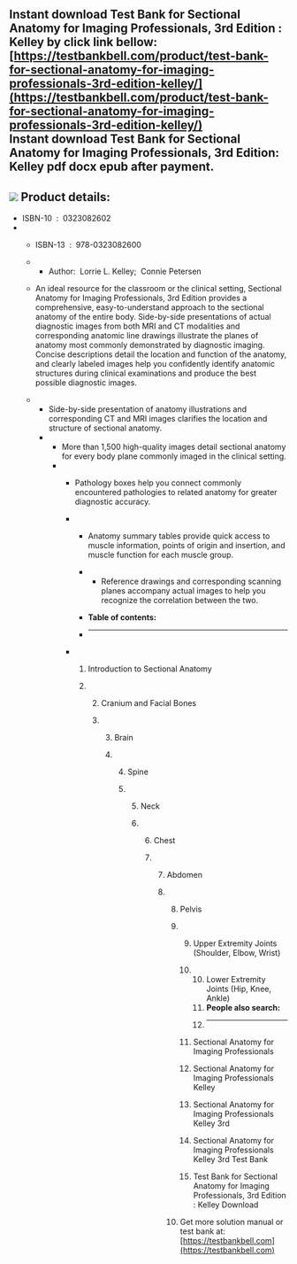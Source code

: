Instant download **Test Bank for Sectional Anatomy for Imaging Professionals, 3rd Edition : Kelley** by click link bellow:  
[https://testbankbell.com/product/test-bank-for-sectional-anatomy-for-imaging-professionals-3rd-edition-kelley/](https://testbankbell.com/product/test-bank-for-sectional-anatomy-for-imaging-professionals-3rd-edition-kelley/)  
**Instant download Test Bank for Sectional Anatomy for Imaging Professionals, 3rd Edition: Kelley pdf docx epub after payment.**
--------------------------------------------------------------------------------------------------------------------------------


![](https://testbankbell.com/wp-content/uploads/2023/05/sectional-anatomy-for-imaging-professionals-kelley-3rd-tb.jpg)
**Product details:**
--------------------


* ISBN-10 ‏ : ‎ 0323082602
* * ISBN-13 ‏ : ‎ 978-0323082600
  * * Author:  Lorrie L. Kelley;  Connie Petersen
   
  * An ideal resource for the classroom or the clinical setting, Sectional Anatomy for Imaging Professionals, 3rd Edition provides a comprehensive, easy-to-understand approach to the sectional anatomy of the entire body. Side-by-side presentations of actual diagnostic images from both MRI and CT modalities and corresponding anatomic line drawings illustrate the planes of anatomy most commonly demonstrated by diagnostic imaging. Concise descriptions detail the location and function of the anatomy, and clearly labeled images help you confidently identify anatomic structures during clinical examinations and produce the best possible diagnostic images.
  * * Side-by-side presentation of anatomy illustrations and corresponding CT and MRI images clarifies the location and structure of sectional anatomy.
    * * More than 1,500 high-quality images detail sectional anatomy for every body plane commonly imaged in the clinical setting.
      * * Pathology boxes help you connect commonly encountered pathologies to related anatomy for greater diagnostic accuracy.
        * * Anatomy summary tables provide quick access to muscle information, points of origin and insertion, and muscle function for each muscle group.
          * * Reference drawings and corresponding scanning planes accompany actual images to help you recognize the correlation between the two.
           
          * **Table of contents:**
          * ----------------------
         
        * 1. Introduction to Sectional Anatomy
         
          2. 2. Cranium and Facial Bones
            
             3. 3. Brain
               
                4. 4. Spine
                  
                   5. 5. Neck
                     
                      6. 6. Chest
                        
                         7. 7. Abdomen
                           
                            8. 8. Pelvis
                              
                               9. 9. Upper Extremity Joints (Shoulder, Elbow, Wrist)
                                 
                                  10. 10. Lower Extremity Joints (Hip, Knee, Ankle)
                                      11. **People also search:**
                                      12. -----------------------
                                     
                                  11. Sectional Anatomy for Imaging Professionals
                                  12. Sectional Anatomy for Imaging Professionals Kelley
                                  13. Sectional Anatomy for Imaging Professionals Kelley 3rd
                                  14. Sectional Anatomy for Imaging Professionals Kelley 3rd Test Bank
                                  15. Test Bank for Sectional Anatomy for Imaging Professionals, 3rd Edition : Kelley Download
                                 
                               10.  Get more solution manual or test bank at: [https://testbankbell.com](https://testbankbell.com)

